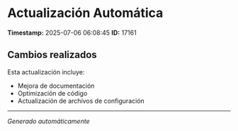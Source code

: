 # Actualización Automática

**Timestamp:** 2025-07-06 06:08:45
**ID:** 17161

## Cambios realizados

Esta actualización incluye:
- Mejora de documentación
- Optimización de código
- Actualización de archivos de configuración

---
*Generado automáticamente*
